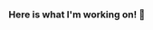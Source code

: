 ### Here is what I'm working on! 👋

<!--
**SabrinaVieira/SabrinaVieira** is a ✨ _special_ ✨ repository because its `README.md` (this file) appears on your GitHub profile.

Here are some ideas to get you started:

- 🔭 I’m currently working on ... Next js Onboarding Project
- 🌱 I’m currently learning ... React / Next and lib usage
- 👯 I’m looking to collaborate on ... Teaching programming
- 🤔 I’m looking for help with ... Understading Js
- 💬 Ask me about ... anything
- 📫 How to reach me: ... by e-mail
- 😄 Pronouns: ... She
- ⚡ Fun fact: ... I'm learning roolingblading
-->
